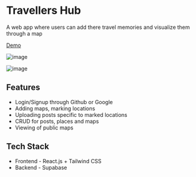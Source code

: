# Travellers Hub

A web app where users can add there travel memories and visualize them through a map

[Demo](https://travellers-hub.vercel.app)

![image](https://github.com/siemen-subbaiah/travellers-hub/assets/62604902/5493051c-432d-4b5e-954c-ee4dbea51d65)

![image](https://github.com/siemen-subbaiah/travellers-hub/assets/62604902/11f71d0d-5ff3-41c4-92fa-59472ce81555)

## Features 

- Login/Signup through Github or Google
- Adding maps, marking locations
- Uploading posts specific to marked locations
- CRUD for posts, places and maps
- Viewing of public maps

## Tech Stack

- Frontend - React.js + Tailwind CSS
- Backend - Supabase

